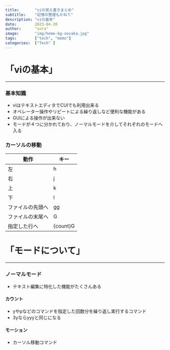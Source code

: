 ```yaml
---
title:       "viの覚え書きまとめ"
subtitle:    "記憶の整理もかねて"
description: "viの基本"
date:        2023-04-20
author:      "sora"
image:       "img/home-bg-oosaka.jpg"
tags:        ["tech", "memo"]
categories:  ["Tech" ]
---
```


# 「viの基本」
***

### 基本知識
- viはテキストエディタでCUIでも利用出来る
- オペレーター操作やリピートによる繰り返しなど便利な機能がある
- GUIによる操作が出来ない
- モードが４つに分かれており、ノーマルモードを介してそれぞれのモードへ入る

### カーソルの移動
|動作|キー|
|---|---|
|左|h|
|右|j|
|上|k|
|下|l|
|ファイルの先頭へ|gg|
|ファイルの末尾へ|G|
|指定した行へ|{count}G|

# 「モードについて」
***

### ノーマルモード
- テキスト編集に特化した機能がたくさんある

#### カウント
- yやpなどのコマンドを指定した回数分を繰り返し実行するコマンド
- 3yならyyyと同じになる

#### モーション
- カーソル移動コマンド
